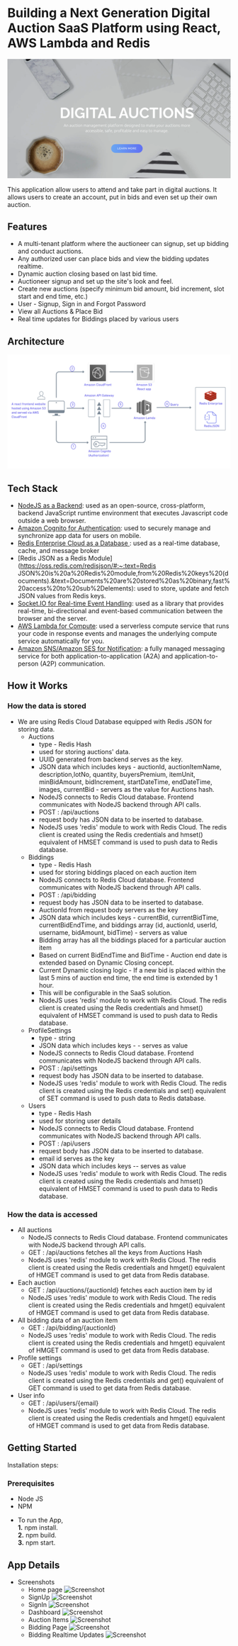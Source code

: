 # Building a Next Generation Digital Auction SaaS Platform using React, AWS Lambda  and Redis

![Screenshot](https://raw.githubusercontent.com/redis-developer/NR-digital-auction-frontend/master/digtalauction.png)

This application allow users to attend and take part in digital auctions. It allows users to create an account, put in bids and even set up their own auction.

## Features

- A multi-tenant platform where the auctioneer can signup, set up bidding and conduct auctions.
- Any authorized user can place bids and view the bidding updates realtime.
- Dynamic auction closing based on last bid time.
- Auctioneer signup and set up the site's look and feel.
- Create new auctions (specify minimum bid amount, bid increment, slot start and end time, etc.)
- User - Signup, Sign in and Forgot Password
- View all Auctions & Place Bid
- Real time updates for Biddings placed by various users

## Architecture

![My Image](https://raw.githubusercontent.com/redis-developer/NR-Digital-auction-frontend/master/architecture.png)

## Tech Stack


- [NodeJS as a Backend](https://nodejs.org/en/): used as an open-source, cross-platform, backend JavaScript runtime environment that executes Javascript code outside a web browser.
- [Amazon Cognito for Authentication](https://aws.amazon.com/es/cognito/): used to securely manage and synchronize app data for users on mobile.
- [Redis Enterprise Cloud as a Database ](https://redis.com/redis-enterprise-cloud/overview/): used as a real-time database, cache, and message broker
- [Redis JSON as a Redis Module](https://oss.redis.com/redisjson/#:~:text=Redis JSON%20is%20a%20Redis%20module,from%20Redis%20keys%20(documents).&text=Documents%20are%20stored%20as%20binary,fast%20access%20to%20sub%2Delements): used to store, update and fetch JSON values from Redis keys.
- [Socket.IO for Real-time Event Handling](https://socket.io/docs/v4/): used as a library that provides real-time, bi-directional and event-based communication between the browser and the server.
- [AWS Lambda for Compute](https://aws.amazon.com/es/lambda/): used a serverless compute service that runs your code in response events and manages the underlying compute service automatically for you.
- [Amazon SNS/Amazon SES for Notification](https://aws.amazon.com/sns/): a fully managed messaging service for both application-to-application (A2A) and application-to-person (A2P) communication.



## How it Works
### How the data is stored
* We are using Redis Cloud Database equipped with Redis JSON for storing data.
   * Auctions
     * type - Redis Hash
     * used for storing auctions' data.
     * UUID generated from backend serves as the key.
     * JSON data which includes keys - auctionId, auctionItemName, description,lotNo, quantity, buyersPremium, itemUnit, minBidAmount, bidIncrement, startDateTime, endDateTime, images, currentBid - servers as the value for Auctions hash.
     * NodeJS connects to Redis Cloud database. Frontend communicates with NodeJS backend through API calls.
     * POST : /api/auctions
     * request body has JSON data to be inserted to database.
     * NodeJS uses 'redis' module to work with Redis Cloud. The redis client is created using the Redis credentials and hmset() equivalent of HMSET command is used to push data to Redis database.
   * Biddings
     * type - Redis Hash
     * used for storing biddings placed on each auction item
     * NodeJS connects to Redis Cloud database. Frontend communicates with NodeJS backend through API calls.
     * POST : /api/bidding
     * request body has JSON data to be inserted to database.
     * AuctionId from request body servers as the key
     * JSON data which includes keys - currentBid, currentBidTime, currentBidEndTime,  and biddings array (id, auctionId, userId, username, bidAmount, bidTime) - servers as value
     * Bidding array has all the biddings placed for a particular auction item
     * Based on current BidEndTime and BidTime - Auction end date is extended based on Dynamic Closing concept.
     * Current Dynamic closing logic - If a new bid is placed within the last 5 mins of auction end time, the end time is extended by 1 hour.
     * This will be configurable in the SaaS solution.
     * NodeJS uses 'redis' module to work with Redis Cloud. The redis client is created using the Redis credentials and hmset() equivalent of HMSET command is used to push data to Redis database.
   * ProfileSettings
     * type - string
     * JSON data which includes keys - - serves as value
     * NodeJS connects to Redis Cloud database. Frontend communicates with NodeJS backend through API calls.
     * POST : /api/settings
     * request body has JSON data to be inserted to database.
     * NodeJS uses 'redis' module to work with Redis Cloud. The redis client is created using the Redis credentials and set() equivalent of SET command is used to push data to Redis database.
   * Users
     * type - Redis Hash
     * used for storing user details
     * NodeJS connects to Redis Cloud database. Frontend communicates with NodeJS backend through API calls.
     * POST : /api/users
     * request body has JSON data to be inserted to database.
     * email id serves as the key
     * JSON data which includes keys -- serves as value
     * NodeJS uses 'redis' module to work with Redis Cloud. The redis client is created using the Redis credentials and hmset() equivalent of HMSET command is used to push data to Redis database.

### How the data is accessed
  * All auctions
      * NodeJS connects to Redis Cloud database. Frontend communicates with NodeJS backend through API calls.
      * GET : /api/auctions fetches all the keys from Auctions Hash
      * NodeJS uses 'redis' module to work with Redis Cloud. The redis client is created using the Redis credentials and hmget() equivalent of HMGET command is used to get data from Redis database.
  * Each auction
      * GET : /api/auctions/{auctionId} fetches each auction item by id
      * NodeJS uses 'redis' module to work with Redis Cloud. The redis client is created using the Redis credentials and hmget() equivalent of HMGET command is used to get data from Redis database.
  * All bidding data of an auction item
      * GET : /api/bidding/{auctionId}
      * NodeJS uses 'redis' module to work with Redis Cloud. The redis client is created using the Redis credentials and hmget() equivalent of HMGET command is used to get data from Redis database.
  * Profile settings
      * GET : /api/settings
      * NodeJS uses 'redis' module to work with Redis Cloud. The redis client is created using the Redis credentials and get() equivalent of GET command is used to get data from Redis database.
  * User info
      * GET : /api/users/{email}
      * NodeJS uses 'redis' module to work with Redis Cloud. The redis client is created using the Redis credentials and hmget() equivalent of HMGET command is used to get data from Redis database.

## Getting Started

Installation steps:

### Prerequisites

- Node JS
- NPM

* To run the App,<br>
    **1.** npm install.<br>
    **2.** npm build.<br>
    **3.** npm start.<br>


## App Details

* Screenshots <br>
  * Home page
    ![Screenshot](https://raw.githubusercontent.com/redis-developer/NR-digital-auction-backend/main/screenshots/HomePage.png)
  * SignUp
    ![Screenshot](https://raw.githubusercontent.com/redis-developer/NR-digital-auction-backend/main/screenshots/Signup.png)
  * SignIn
    ![Screenshot](https://raw.githubusercontent.com/redis-developer/NR-digital-auction-backend/main/screenshots/SignIn.png)
  * Dashboard
    ![Screenshot](https://raw.githubusercontent.com/redis-developer/NR-digital-auction-backend/main/screenshots/Dashboard.png)
  * Auction Items
    ![Screenshot](https://raw.githubusercontent.com/redis-developer/NR-digital-auction-backend/main/screenshots/AuctionItems.png)
  * Bidding Page
    ![Screenshot](https://raw.githubusercontent.com/redis-developer/NR-digital-auction-backend/main/screenshots/ItemBiddingPage.png)
  * Bidding Realtime Updates
    ![Screenshot](https://raw.githubusercontent.com/redis-developer/NR-digital-auction-backend/main/screenshots/BiddingRealTimeUpdate.png)
